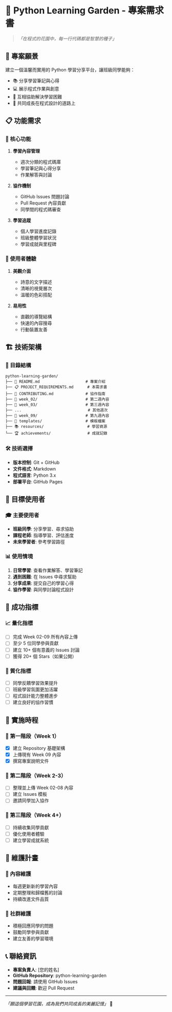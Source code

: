 # 🌸 Python Learning Garden - 專案需求書

> *「在程式的花園中，每一行代碼都是智慧的種子」*

## 🎯 專案願景

建立一個溫馨而實用的 Python 學習分享平台，讓班級同學能夠：
- 📚 分享學習筆記與心得
- 💻 展示程式作業與創意
- 🤝 互相協助解決學習困難
- 🌱 共同成長在程式設計的道路上

## 📋 功能需求

### 🌟 核心功能
1. **學習內容管理**
   - 週次分類的程式碼庫
   - 學習筆記與心得分享
   - 作業解答與討論

2. **協作機制**
   - GitHub Issues 問題討論
   - Pull Request 內容貢獻
   - 同學間的程式碼審查

3. **學習追蹤**
   - 個人學習進度記錄
   - 班級整體學習狀況
   - 學習成就與里程碑

### 🎨 使用者體驗
1. **美觀介面**
   - 詩意的文字描述
   - 清晰的視覺層次
   - 溫暖的色彩搭配

2. **易用性**
   - 直觀的導覽結構
   - 快速的內容搜尋
   - 行動裝置友善

## 🏗️ 技術架構

### 📁 目錄結構
```
python-learning-garden/
├── 📖 README.md                    # 專案介紹
├── 📋 PROJECT_REQUIREMENTS.md      # 本需求書
├── 🤝 CONTRIBUTING.md              # 協作指南
├── 📂 week_02/                     # 第二週內容
├── 📂 week_03/                     # 第三週內容
├── ...                             # 其他週次
├── 📂 week_09/                     # 第九週內容
├── 🎨 templates/                   # 模板檔案
├── 📚 resources/                   # 學習資源
└── 🏆 achievements/                # 成就記錄
```

### 🛠️ 技術選擇
- **版本控制**: Git + GitHub
- **文件格式**: Markdown
- **程式語言**: Python 3.x
- **部署平台**: GitHub Pages

## 👥 目標使用者

### 🎓 主要使用者
- **班級同學**: 分享學習、尋求協助
- **課程老師**: 指導學習、評估進度
- **未來學習者**: 參考學習路徑

### 📊 使用情境
1. **日常學習**: 查看作業解答、學習筆記
2. **遇到困難**: 在 Issues 中尋求幫助
3. **分享成果**: 提交自己的學習心得
4. **協作學習**: 與同學討論程式設計

## 🎯 成功指標

### 📈 量化指標
- [ ] 完成 Week 02-09 所有內容上傳
- [ ] 至少 5 位同學參與貢獻
- [ ] 建立 10+ 個有意義的 Issues 討論
- [ ] 獲得 20+ 個 Stars（如果公開）

### 🌟 質化指標
- [ ] 同學反饋學習效果提升
- [ ] 班級學習氛圍更加活躍
- [ ] 程式設計能力整體進步
- [ ] 建立良好的協作習慣

## 📅 實施時程

### 🚀 第一階段（Week 1）
- [x] 建立 Repository 基礎架構
- [x] 上傳現有 Week 09 內容
- [x] 撰寫專案說明文件

### 🌱 第二階段（Week 2-3）
- [ ] 整理並上傳 Week 02-08 內容
- [ ] 建立 Issues 模板
- [ ] 邀請同學加入協作

### 🌸 第三階段（Week 4+）
- [ ] 持續收集同學貢獻
- [ ] 優化使用者體驗
- [ ] 建立學習成就系統

## 🔧 維護計畫

### 📝 內容維護
- 每週更新新的學習內容
- 定期整理和歸檔舊的討論
- 持續改進文件品質

### 🤝 社群維護
- 積極回應同學的問題
- 鼓勵同學參與貢獻
- 建立友善的學習環境

## 📞 聯絡資訊

- **專案負責人**: [您的姓名]
- **GitHub Repository**: python-learning-garden
- **問題回報**: 請使用 GitHub Issues
- **建議與回饋**: 歡迎 Pull Request

---

*「願這個學習花園，成為我們共同成長的美麗記憶」* 🌸
